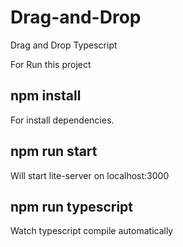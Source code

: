 # Drag-and-Drop
Drag and Drop Typescript

For Run this project
## npm install
For install dependencies.
## npm run start
Will start lite-server on localhost:3000
## npm run typescript
Watch typescript compile automatically
